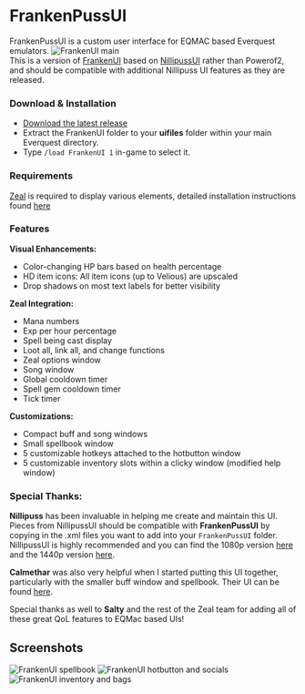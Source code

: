 # FrankenPussUI

FrankenPussUI is a custom user interface for EQMAC based Everquest emulators. 
![FrankenUI main](https://github.com/user-attachments/assets/c0db867c-ead5-442b-a374-f8fbfe857570)
<br>This is a version of [FrankenUI](https://github.com/anotheregostar/FrankenUI/) based on [NillipussUI](https://github.com/NilliP/NillipussUI_1440p) rather than Powerof2, and should be compatible with additional Nillipuss UI features as they are released.

### Download & Installation

- [Download the latest release](https://github.com/anotheregostar/FrankenPussUI/releases/latest)
- Extract the FrankenUI folder to your **uifiles** folder within your main Everquest directory.
- Type `/load FrankenUI 1` in-game to select it.

### Requirements
[Zeal](https://github.com/iamclint/Zeal/releases) is required to display various elements, detailed installation instructions found [here](https://github.com/iamclint/Zeal?tab=readme-ov-file#installation)


### Features

**Visual Enhancements:**
- Color-changing HP bars based on health percentage
- HD item icons: All item icons (up to Velious) are upscaled
- Drop shadows on most text labels for better visibility

**Zeal Integration:**
- Mana numbers
- Exp per hour percentage
- Spell being cast display
- Loot all, link all, and change functions
- Zeal options window
- Song window
- Global cooldown timer
- Spell gem cooldown timer
- Tick timer

**Customizations:**
- Compact buff and song windows
- Small spellbook window
- 5 customizable hotkeys attached to the hotbutton window
- 5 customizable inventory slots within a clicky window (modified help window)

### Special Thanks:
**Nillipuss** has been invaluable in helping me create and maintain this UI. Pieces from NillipussUI should be compatible with **FrankenPussUI** by copying in the .xml files you want to add into your `FrankenPussUI` folder.
NillipussUI is highly recommended and you can find the 1080p version [here](https://github.com/NilliP/NillipussUI_1080p) and the 1440p version [here](https://github.com/NilliP/NillipussUI_1440p).

**Calmethar** was also very helpful when I started putting this UI together, particularly with the smaller buff window and spellbook. Their UI can be found [here](https://www.eqinterface.com/downloads/fileinfo.php?id=6959).

Special thanks as well to **Salty** and the rest of the Zeal team for adding all of these great QoL features to EQMac based UIs!
  
## Screenshots
![FrankenUI spellbook](https://github.com/user-attachments/assets/81c7f838-b5c1-4853-be79-3824c588fff7)
![FrankenUI hotbutton and socials](https://github.com/user-attachments/assets/085376a1-dd4a-4ad9-800e-6e4b45bcd97f)
![FrankenUI inventory and bags](https://github.com/user-attachments/assets/8f6276f6-f464-4ce2-9bc0-f25c86075cd6)
